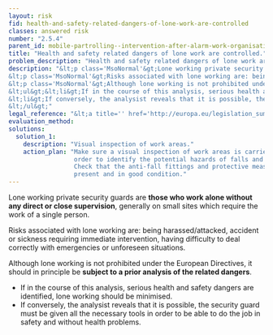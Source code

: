 ```yaml
---
layout: risk
fid: health-and-safety-related-dangers-of-lone-work-are-controlled
classes: answered risk
number: "2.5.4"
parent_id: mobile-partrolling--intervention-after-alarm-work-organisation
title: "Health and safety related dangers of lone work are controlled."
problem_description: "Health and safety related dangers of lone work are not controlled."
description: "&lt;p class='MsoNormal'&gt;Lone working private security guards are &lt;strong&gt;those who work alone without any direct or close supervision&lt;/strong&gt;, generally on small sites which require the work of a single person.&lt;/p&gt;&amp;#13;
&lt;p class='MsoNormal'&gt;Risks associated with lone working are: being harassed/attacked, accident or sickness requiring immediate intervention, having difficulty to deal correctly with emergencies or unforeseen situations.&lt;/p&gt;&amp;#13;
&lt;p class='MsoNormal'&gt;Although lone working is not prohibited under the European Directives, it should in principle be &lt;strong&gt;subject to a prior analysis of the related dangers&lt;/strong&gt;.&lt;/p&gt;&amp;#13;
&lt;ul&gt;&lt;li&gt;If in the course of this analysis, serious health and safety dangers are identified, lone working should be minimised.&lt;/li&gt;&amp;#13;
&lt;li&gt;If conversely, the analysist reveals that it is possible, the security guard must be given all the necessary tools in order to be able to do the job in safety and without health problems.&lt;/li&gt;&amp;#13;
&lt;/ul&gt;"
legal_reference: "&lt;a title='' href='http://europa.eu/legislation_summaries/employment_and_social_policy/health_hygiene_safety_at_work/c11113_en.htm' rel='nofollow' target='_blank'&gt;89/391/CEE Implementing measures to improve the health and safety of workers (framework directive)&lt;/a&gt;"
evaluation_method: 
solutions:
  solution_1:
    description: "Visual inspection of work areas."
    action_plan: "Make sure a visual inspection of work areas is carried out in
                  order to identify the potential hazards of falls and slips.
                  Check that the anti-fall fittings and protective measures are
                  present and in good condition."
---
```

Lone working private security guards are **those who work alone without any
direct or close supervision**, generally on small sites which require the work
of a single person.

Risks associated with lone working are: being harassed/attacked, accident or
sickness requiring immediate intervention, having difficulty to deal correctly
with emergencies or unforeseen situations.

Although lone working is not prohibited under the European Directives, it
should in principle be **subject to a prior analysis of the related dangers**.

  * If in the course of this analysis, serious health and safety dangers are identified, lone working should be minimised.
  * If conversely, the analysist reveals that it is possible, the security guard must be given all the necessary tools in order to be able to do the job in safety and without health problems.


